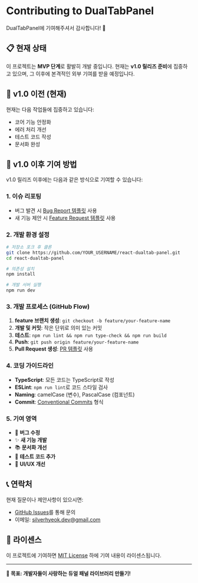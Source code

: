 # Contributing to DualTabPanel

DualTabPanel에 기여해주셔서 감사합니다! 🎉

## 📋 현재 상태

이 프로젝트는 **MVP 단계**로 활발히 개발 중입니다. 
현재는 **v1.0 릴리즈 준비**에 집중하고 있으며, 그 이후에 본격적인 외부 기여를 받을 예정입니다.

## 🚀 v1.0 이전 (현재)

현재는 다음 작업들에 집중하고 있습니다:
- 코어 기능 안정화
- 에러 처리 개선
- 테스트 코드 작성
- 문서화 완성

## 🤝 v1.0 이후 기여 방법

v1.0 릴리즈 이후에는 다음과 같은 방식으로 기여할 수 있습니다:

### 1. 이슈 리포팅
- 버그 발견 시 [Bug Report 템플릿](.github/ISSUE_TEMPLATE/bug_report.md) 사용
- 새 기능 제안 시 [Feature Request 템플릿](.github/ISSUE_TEMPLATE/feature_request.md) 사용

### 2. 개발 환경 설정
```bash
# 저장소 포크 후 클론
git clone https://github.com/YOUR_USERNAME/react-dualtab-panel.git
cd react-dualtab-panel

# 의존성 설치
npm install

# 개발 서버 실행
npm run dev
```

### 3. 개발 프로세스 (GitHub Flow)
1. **feature 브랜치 생성**: `git checkout -b feature/your-feature-name`
2. **개발 및 커밋**: 작은 단위로 의미 있는 커밋
3. **테스트**: `npm run lint && npm run type-check && npm run build`
4. **Push**: `git push origin feature/your-feature-name`
5. **Pull Request 생성**: [PR 템플릿](.github/pull_request_template.md) 사용

### 4. 코딩 가이드라인
- **TypeScript**: 모든 코드는 TypeScript로 작성
- **ESLint**: `npm run lint`로 코드 스타일 검사
- **Naming**: camelCase (변수), PascalCase (컴포넌트)
- **Commit**: [Conventional Commits](https://www.conventionalcommits.org/) 형식

### 5. 기여 영역
- 🐛 **버그 수정**
- ✨ **새 기능 개발**
- 📚 **문서화 개선**
- 🧪 **테스트 코드 추가**
- 🎨 **UI/UX 개선**

## 📞 연락처

현재 질문이나 제안사항이 있으시면:
- [GitHub Issues](https://github.com/EunHyeokJung/react-dualtab-panel/issues)를 통해 문의
- 이메일: silverhyeok.dev@gmail.com

## 📜 라이센스

이 프로젝트에 기여하면 [MIT License](LICENSE) 하에 기여 내용이 라이센스됩니다.

---

**🎯 목표: 개발자들이 사랑하는 듀얼 패널 라이브러리 만들기!** 